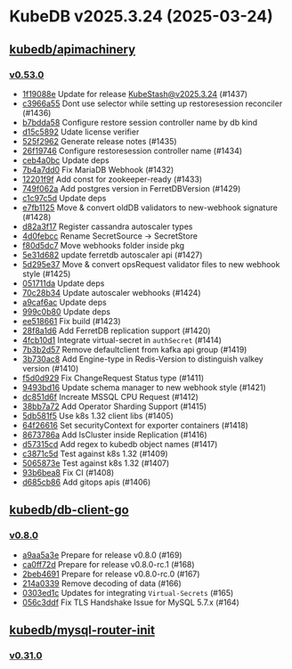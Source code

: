 # KubeDB v2025.3.24 (2025-03-24)


## [kubedb/apimachinery](https://github.com/kubedb/apimachinery)

### [v0.53.0](https://github.com/kubedb/apimachinery/releases/tag/v0.53.0)

- [1f19088e](https://github.com/kubedb/apimachinery/commit/1f19088e5) Update for release KubeStash@v2025.3.24 (#1437)
- [c3966a55](https://github.com/kubedb/apimachinery/commit/c3966a553) Dont use selector while setting up restoresession reconciler (#1436)
- [b7bdda58](https://github.com/kubedb/apimachinery/commit/b7bdda585) Configure restore session controller name by db kind
- [d15c5892](https://github.com/kubedb/apimachinery/commit/d15c58928) Udate license verifier
- [525f2962](https://github.com/kubedb/apimachinery/commit/525f29629) Generate release notes (#1435)
- [26f19746](https://github.com/kubedb/apimachinery/commit/26f197466) Configure restoresession controller name (#1434)
- [ceb4a0bc](https://github.com/kubedb/apimachinery/commit/ceb4a0bcc) Update deps
- [7b4a7dd0](https://github.com/kubedb/apimachinery/commit/7b4a7dd05) Fix MariaDB Webhook (#1432)
- [12201f9f](https://github.com/kubedb/apimachinery/commit/12201f9fa) Add const for zookeeper-ready  (#1433)
- [749f062a](https://github.com/kubedb/apimachinery/commit/749f062a9) Add postgres version in FerretDBVersion (#1429)
- [c1c97c5d](https://github.com/kubedb/apimachinery/commit/c1c97c5d7) Update deps
- [e7fb1125](https://github.com/kubedb/apimachinery/commit/e7fb1125f) Move & convert oldDB validators to new-webhook signature (#1428)
- [d82a3f17](https://github.com/kubedb/apimachinery/commit/d82a3f17c) Register cassandra autoscaler types
- [4d0febcc](https://github.com/kubedb/apimachinery/commit/4d0febcc5) Rename SecretSource -> SecretStore
- [f80d5dc7](https://github.com/kubedb/apimachinery/commit/f80d5dc74) Move webhooks folder inside pkg
- [5e31d682](https://github.com/kubedb/apimachinery/commit/5e31d6825) update ferretdb autoscaler api (#1427)
- [5d295e37](https://github.com/kubedb/apimachinery/commit/5d295e374) Move & convert opsRequest validator files to new webhook style (#1425)
- [051711da](https://github.com/kubedb/apimachinery/commit/051711da2) Update deps
- [70c28b34](https://github.com/kubedb/apimachinery/commit/70c28b34c) Update autoscaler webhooks (#1424)
- [a9caf6ac](https://github.com/kubedb/apimachinery/commit/a9caf6acf) Update deps
- [999c0b80](https://github.com/kubedb/apimachinery/commit/999c0b803) Update deps
- [ee518661](https://github.com/kubedb/apimachinery/commit/ee5186618) Fix build (#1423)
- [28f8a1d6](https://github.com/kubedb/apimachinery/commit/28f8a1d6d) Add FerretDB replication support (#1420)
- [4fcb10d1](https://github.com/kubedb/apimachinery/commit/4fcb10d1c) Integrate virtual-secret in `authSecret` (#1414)
- [7b3b2d57](https://github.com/kubedb/apimachinery/commit/7b3b2d57a) Remove defaultclient from kafka api group (#1419)
- [3b730ac8](https://github.com/kubedb/apimachinery/commit/3b730ac81) Add Engine-type in Redis-Version to distinguish valkey version (#1410)
- [f5d0d929](https://github.com/kubedb/apimachinery/commit/f5d0d929f) Fix ChangeRequest Status type (#1411)
- [9493bd16](https://github.com/kubedb/apimachinery/commit/9493bd16d) Update schema manager to new webhook style (#1421)
- [dc851d6f](https://github.com/kubedb/apimachinery/commit/dc851d6fb) Increate MSSQL CPU Request (#1412)
- [38bb7a72](https://github.com/kubedb/apimachinery/commit/38bb7a72c) Add Operator Sharding Support (#1415)
- [5db581f5](https://github.com/kubedb/apimachinery/commit/5db581f54) Use k8s 1.32 client libs (#1405)
- [64f26616](https://github.com/kubedb/apimachinery/commit/64f266165) Set securityContext for exporter containers (#1418)
- [8673786a](https://github.com/kubedb/apimachinery/commit/8673786aa) Add IsCluster inside Replication (#1416)
- [d57315cd](https://github.com/kubedb/apimachinery/commit/d57315cdf) Add regex to kubedb object names (#1417)
- [c3871c5d](https://github.com/kubedb/apimachinery/commit/c3871c5de) Test against k8s 1.32 (#1409)
- [5065873e](https://github.com/kubedb/apimachinery/commit/5065873e2) Test against k8s 1.32 (#1407)
- [93b6bea8](https://github.com/kubedb/apimachinery/commit/93b6bea8a) Fix CI (#1408)
- [d685cb86](https://github.com/kubedb/apimachinery/commit/d685cb862) Add gitops apis (#1406)



## [kubedb/db-client-go](https://github.com/kubedb/db-client-go)

### [v0.8.0](https://github.com/kubedb/db-client-go/releases/tag/v0.8.0)

- [a9aa5a3e](https://github.com/kubedb/db-client-go/commit/a9aa5a3e) Prepare for release v0.8.0 (#169)
- [ca0ff72d](https://github.com/kubedb/db-client-go/commit/ca0ff72d) Prepare for release v0.8.0-rc.1 (#168)
- [2beb4691](https://github.com/kubedb/db-client-go/commit/2beb4691) Prepare for release v0.8.0-rc.0 (#167)
- [214a0339](https://github.com/kubedb/db-client-go/commit/214a0339) Remove decoding of data (#166)
- [0303ed1c](https://github.com/kubedb/db-client-go/commit/0303ed1c) Updates for integrating `Virtual-Secrets` (#165)
- [056c3ddf](https://github.com/kubedb/db-client-go/commit/056c3ddf) Fix TLS Handshake Issue for MySQL 5.7.x (#164)



## [kubedb/mysql-router-init](https://github.com/kubedb/mysql-router-init)

### [v0.31.0](https://github.com/kubedb/mysql-router-init/releases/tag/v0.31.0)




